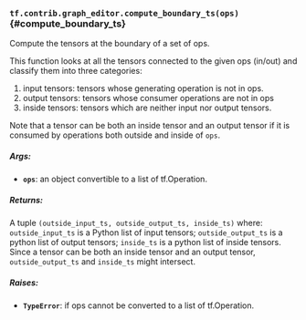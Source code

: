 ### `tf.contrib.graph_editor.compute_boundary_ts(ops)` {#compute_boundary_ts}

Compute the tensors at the boundary of a set of ops.

This function looks at all the tensors connected to the given ops (in/out)
and classify them into three categories:
1) input tensors: tensors whose generating operation is not in ops.
2) output tensors: tensors whose consumer operations are not in ops
3) inside tensors: tensors which are neither input nor output tensors.

Note that a tensor can be both an inside tensor and an output tensor if it is
consumed by operations both outside and inside of `ops`.

##### Args:


*  <b>`ops`</b>: an object convertible to a list of tf.Operation.

##### Returns:

  A tuple `(outside_input_ts, outside_output_ts, inside_ts)` where:
    `outside_input_ts` is a Python list of input tensors;
    `outside_output_ts` is a python list of output tensors;
    `inside_ts` is a python list of inside tensors.
  Since a tensor can be both an inside tensor and an output tensor,
  `outside_output_ts` and `inside_ts` might intersect.

##### Raises:


*  <b>`TypeError`</b>: if ops cannot be converted to a list of tf.Operation.

